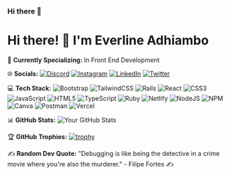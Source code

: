 ### Hi there 👋


# Hi there! 👋 I'm Everline Adhiambo

🌱 **Currently Specializing:** In Front End Development

🌐 **Socials:**
[![Discord](https://img.shields.io/badge/Discord-YourUsername-7289DA?logo=discord&logoColor=white)](https://discord.gg/yourdiscord)
[![Instagram](https://img.shields.io/badge/Instagram-YourUsername-E4405F?logo=instagram&logoColor=white)](https://www.instagram.com/yourinstagram/)
[![LinkedIn]([https://img.shields.io/badge/LinkedIn-YourName-0077B5?logo=linkedin&logoColor=white)](https://www.linkedin.com/in/yourname/)
[![Twitter]([https://img.shields.io/badge/Twitter-YourHandle-1DA1F2?logo=twitter&logoColor=white)]([https://twitter.com/yourhandle/])


💻 **Tech Stack:**
![Bootstrap](https://img.shields.io/badge/Bootstrap-563D7C?logo=bootstrap&logoColor=white)
![TailwindCSS](https://img.shields.io/badge/Tailwind_CSS-38B2AC?logo=tailwind-css&logoColor=white)
![Rails](https://img.shields.io/badge/Ruby_on_Rails-CC0000?logo=ruby-on-rails&logoColor=white)
![React](https://img.shields.io/badge/React-61DAFB?logo=react&logoColor=white)
![CSS3](https://img.shields.io/badge/CSS3-1572B6?logo=css3&logoColor=white)
![JavaScript](https://img.shields.io/badge/JavaScript-F7DF1E?logo=javascript&logoColor=black)
![HTML5](https://img.shields.io/badge/HTML5-E34F26?logo=html5&logoColor=white)
![TypeScript](https://img.shields.io/badge/TypeScript-3178C6?logo=typescript&logoColor=white)
![Ruby](https://img.shields.io/badge/Ruby-CC342D?logo=ruby&logoColor=white)
![Netlify](https://img.shields.io/badge/Netlify-00C7B7?logo=netlify&logoColor=white)
![NodeJS](https://img.shields.io/badge/Node.js-339933?logo=node.js&logoColor=white)
![NPM](https://img.shields.io/badge/NPM-CB3837?logo=npm&logoColor=white)
![Canva](https://img.shields.io/badge/Canva-00C4CC?logo=canva&logoColor=white)
![Postman](https://img.shields.io/badge/Postman-FF6C37?logo=postman&logoColor=white)
![Vercel](https://img.shields.io/badge/Vercel-000000?logo=vercel&logoColor=white)


📊 **GitHub Stats:**
![Your GitHub Stats](https://github-readme-stats.vercel.app/api?username=eve-atieno&show_icons=true&theme=radical)

🏆 **GitHub Trophies:**
[![trophy](https://github-profile-trophy.vercel.app/?username=eve-atieno)](https://github.com/ryo-ma/github-profile-trophy)

✍️ **Random Dev Quote:**
"Debugging is like being the detective in a crime movie where you're also the murderer." - Filipe Fortes
✍️


